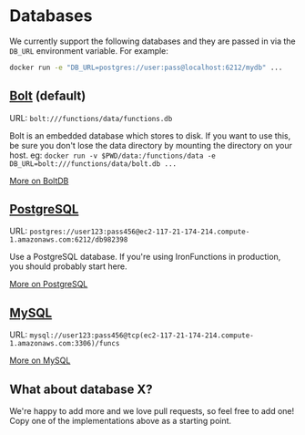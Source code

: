 
# Databases

We currently support the following databases and they are passed in via the `DB_URL` environment variable. For example:

```sh
docker run -e "DB_URL=postgres://user:pass@localhost:6212/mydb" ...
```

## [Bolt](https://github.com/boltdb/bolt) (default)

URL: `bolt:///functions/data/functions.db`

Bolt is an embedded database which stores to disk. If you want to use this, be sure you don't lose the data directory by mounting
the directory on your host. eg: `docker run -v $PWD/data:/functions/data -e DB_URL=bolt:///functions/data/bolt.db ...`

[More on BoltDB](boltdb.md)

## [PostgreSQL](http://www.postgresql.org/)

URL: `postgres://user123:pass456@ec2-117-21-174-214.compute-1.amazonaws.com:6212/db982398`

Use a PostgreSQL database. If you're using IronFunctions in production, you should probably start here.

[More on PostgreSQL](postgres.md)

## [MySQL](https://www.mysql.com/)

URL: `mysql://user123:pass456@tcp(ec2-117-21-174-214.compute-1.amazonaws.com:3306)/funcs`

[More on MySQL](mysql.md)

## What about database X?

We're happy to add more and we love pull requests, so feel free to add one! Copy one of the implementations above as a starting point. 

